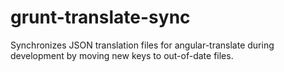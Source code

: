 grunt-translate-sync
====================

Synchronizes JSON translation files for angular-translate during development by moving new keys to out-of-date files.
